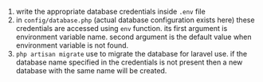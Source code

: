1. write the appropriate database credentials inside `.env` file
2. in `config/database.php` (actual database configuration exists here) these credentials are accessed using `env` function. its first argument is environment variable name. second argument is the default value when environment variable is not found.
3. `php artisan migrate` use to migrate the database for laravel use. if the database name specified in the credentials is not present then a new database with the same name will be created.